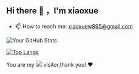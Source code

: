 ## Hi there 👋 ，I'm xiaoxue

- 📫 How to reach me: xiaoxuew895@gmail.com

![Your GitHub Stats](https://github-readme-stats.vercel.app/api?username=Xiaoxue895&show_icons=true&theme=transparent)

[![Top Langs](https://github-readme-stats.vercel.app/api/top-langs/?username=Xiaoxue895&layout=compact)](https://github.com/anuraghazra/github-readme-stats)




You are my
![](https://komarev.com/ghpvc/?username=Xiaoxue895&label=Profile+Views&color=brightgreen)
visitor,thank you! ❤️



<!--
**Xiaoxue895/Xiaoxue895** is a ✨ _special_ ✨ repository because its `README.md` (this file) appears on your GitHub profile.

Here are some ideas to get you started:

- 🔭 I’m currently working on ...
- 🌱 I’m currently learning ...
- 👯 I’m looking to collaborate on ...
- 🤔 I’m looking for help with ...
- 💬 Ask me about ...
- 📫 How to reach me: ...
- 😄 Pronouns: ...
- ⚡ Fun fact: ...
-->
